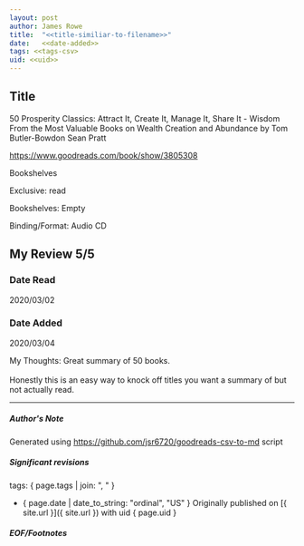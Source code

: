 ```yaml
---
layout: post
author: James Rowe
title:  "<<title-similiar-to-filename>>"
date:   <<date-added>>
tags: <<tags-csv>
uid: <<uid>>
---
```


<!-- highly dependent on how you personally use jekyll templates, and how you want this to show up -->

## Title

50 Prosperity Classics: Attract It, Create It, Manage It, Share It - Wisdom From the Most Valuable Books on Wealth Creation and Abundance by Tom Butler-Bowdon
Sean Pratt 

https://www.goodreads.com/book/show/3805308

Bookshelves

Exclusive: read

Bookshelves: Empty

Binding/Format: Audio CD

## My Review 5/5

### Date Read
2020/03/02

### Date Added
2020/03/04

My Thoughts: Great summary of 50 books.<br/><br/>Honestly this is an easy way to knock off titles you want a summary of but not actually read.

---

##### Author's Note

Generated using https://github.com/jsr6720/goodreads-csv-to-md script

##### Significant revisions

tags: { page.tags | join: ", " } <!-- todo move this somewhere -->

- { page.date | date_to_string: "ordinal", "US" } Originally published on [{ site.url }]({ site.url }) with uid { page.uid }

##### EOF/Footnotes
